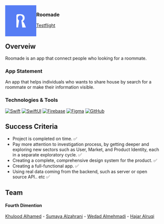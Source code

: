 <!-- PROJECT LOGO -->
<div>
<h3><img align="left" width="100" height="100" src="appstore.png"> <br/> Roomade
</div>   
<a href="https://testflight.apple.com/join/OkLcSDv9">Testflight</a>  <br/> <br/> </h3>   
</div>   
 
## Overveiw
Roomade is an app that connect people who looking for a roommate.

### App Statement
An app that helps individuals who wants to share house by search for a roommate or make their information visible.

### Technologies & Tools
[![Swift][Swift-img]][Swift-url] [![SwiftUI][SwiftUI-img]][SwiftUI-url] [![Firebase][Firebase-img]][Firebase-url]  [![Figma][Figma-img]][Figma-url]  [![GitHub][GitHub-img]][GitHub-url]

## Success Criteria
- Project is completed on time. ✅
- Pay more attention to investigation process, by getting deeper and exploring new sectors such as User, Market, and Product Identity, each in a separate exploratory cycle.  ✅
- Creating a complete, comprehensive design system for the product. ✅
- Creating a full-functional app.  ✅
- Using real data coming from the backend, such as server or open source API.. etc  ✅


## Team
#### Fourth Dimention
<a href="https://www.linkedin.com/in/khulood-alhamed-73a837209/">Khulood Alhamed</a> - <a href="https://www.linkedin.com/in/sumayaalzahrani/">Sumaya Alzahrani</a> - <a href="https://www.linkedin.com/in/wedad-almehmadi-701476200/">Wedad Almehmadi</a> - <a href="https://www.linkedin.com/in/alruqihajar/">Hajar Alruqi</a> 

<!-- MARKDOWN LINKS & IMAGES -->
<!-- https://www.markdownguide.org/basic-syntax/#reference-style-links -->
[Swift-img]: https://img.shields.io/badge/-Swift-orange
[Swift-url]: https://developer.apple.com/swift/

[SwiftUI-img]: https://img.shields.io/badge/-SwiftUI-blue
[SwiftUI-url]: https://developer.apple.com/xcode/swiftui/

[Firebase-img]: https://img.shields.io/badge/-Firebase-yellow
[Firebase-url]: https://firebase.google.com

[Figma-img]: https://img.shields.io/badge/-Figma-blue
[Figma-url]: https://www.figma.com/file/tOwavxZJyGBImzbSgo6fcM/Roomade?node-id=0%3A1&t=SiH0xR3Ug7foYJhO-1

[GitHub-img]: https://img.shields.io/badge/-GitHub-lightgrey
[GitHub-url]: https://github.com/weex1997/Roomade
